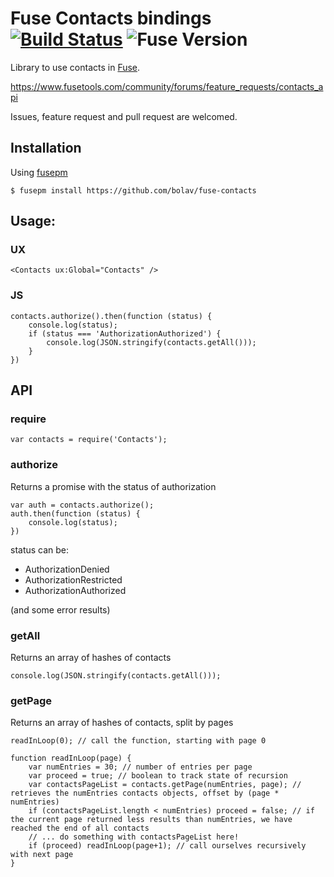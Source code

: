 Fuse Contacts bindings [![Build Status](https://travis-ci.org/bolav/fuse-contacts.svg?branch=master)](https://travis-ci.org/bolav/fuse-contacts) ![Fuse Version](http://fuse-version.herokuapp.com/?repo=https://github.com/bolav/fuse-contacts)
======================

Library to use contacts in [Fuse](http://www.fusetools.com/).

https://www.fusetools.com/community/forums/feature_requests/contacts_api

Issues, feature request and pull request are welcomed.

## Installation

Using [fusepm](https://github.com/bolav/fusepm)

    $ fusepm install https://github.com/bolav/fuse-contacts


## Usage:

### UX

`<Contacts ux:Global="Contacts" />`


### JS

```
contacts.authorize().then(function (status) {
	console.log(status);
	if (status === 'AuthorizationAuthorized') {
		console.log(JSON.stringify(contacts.getAll()));
	}
})

```

API
---

### require

```
var contacts = require('Contacts');
```

### authorize

Returns a promise with the status of authorization

```
var auth = contacts.authorize();
auth.then(function (status) {
	console.log(status);
})
```

status can be:

- AuthorizationDenied
- AuthorizationRestricted
- AuthorizationAuthorized

(and some error results)

### getAll

Returns an array of hashes of contacts

```
console.log(JSON.stringify(contacts.getAll()));
```

### getPage

Returns an array of hashes of contacts, split by pages

```
readInLoop(0); // call the function, starting with page 0

function readInLoop(page) {
    var numEntries = 30; // number of entries per page
	var proceed = true; // boolean to track state of recursion
	var contactsPageList = contacts.getPage(numEntries, page); // retrieves the numEntries contacts objects, offset by (page * numEntries)
	if (contactsPageList.length < numEntries) proceed = false; // if the current page returned less results than numEntries, we have reached the end of all contacts
	// ... do something with contactsPageList here!
	if (proceed) readInLoop(page+1); // call ourselves recursively with next page
}
```
